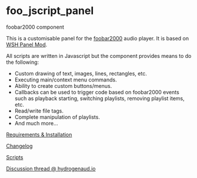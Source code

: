 # foo_jscript_panel
foobar2000 component

This is a customisable panel for the [foobar2000](https://www.foobar2000.org) audio player. It is based on [WSH Panel Mod](https://code.google.com/p/foo-wsh-panel-mod/).

All scripts are written in Javascript but the component provides means to do the following:

* Custom drawing of text, images, lines, rectangles, etc.
* Executing main/context menu commands.
* Ability to create custom buttons/menus.
* Callbacks can be used to trigger code based on foobar2000 events such as playback starting, switching playlists, removing playlist items, etc.
* Read/write file tags.
* Complete manipulation of playlists.
* And much more...

[Requirements & Installation](https://github.com/19379/foo-jscript-panel/wiki/Requirements-&-Installation)

[Changelog](https://github.com/19379/foo-jscript-panel/blob/master/CHANGELOG.md)

[Scripts](https://github.com/19379/foo-jscript-panel/wiki/Scripts)

[Discussion thread @ hydrogenaud.io](https://www.hydrogenaud.io/index.php/topic,110499.0.html)
